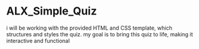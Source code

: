 # ALX_Simple_Quiz
i  will be working with the provided HTML and CSS template, which structures and styles the quiz. my goal is to bring this quiz to life, making it interactive and functional
